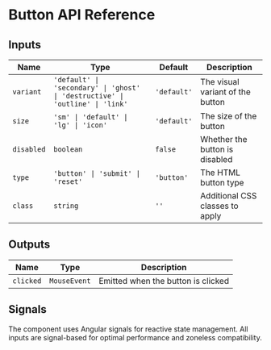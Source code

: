 # Button API Reference

## Inputs

| Name | Type | Default | Description |
|------|------|---------|-------------|
| `variant` | `'default' \| 'secondary' \| 'ghost' \| 'destructive' \| 'outline' \| 'link'` | `'default'` | The visual variant of the button |
| `size` | `'sm' \| 'default' \| 'lg' \| 'icon'` | `'default'` | The size of the button |
| `disabled` | `boolean` | `false` | Whether the button is disabled |
| `type` | `'button' \| 'submit' \| 'reset'` | `'button'` | The HTML button type |
| `class` | `string` | `''` | Additional CSS classes to apply |

## Outputs

| Name | Type | Description |
|------|------|-------------|
| `clicked` | `MouseEvent` | Emitted when the button is clicked |

## Signals

The component uses Angular signals for reactive state management. All inputs are signal-based for optimal performance and zoneless compatibility.